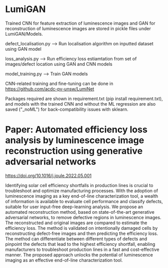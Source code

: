 # LumiGAN
Trained CNN for feature extraction of luminescence images and GAN for reconstruction of luminescence images are stored in pickle files under LumiGAN/Models.

defect_localisation.py -->  Run localisation algorithm on inputted dataset using GAN model

loss_analysis.py --> Run efficiency loss estiamtation from set of images/defect location using GAN and CNN models

model_training.py --> Train GAN models


CNN-related training and fine-tuning can be done in https://github.com/acdc-pv-unsw/LumiNet

Packages required are shown in requirement.txt (pip install requirement.txt), and models with the trained CNN and without the ML regression are also saved ("_noML") for back-compatibility issues with sklearn.

# Paper: Automated efficiency loss analysis by luminescence image reconstruction using generative adversarial networks
https://doi.org/10.1016/j.joule.2022.05.001

Identifying solar cell efficiency shortfalls in production lines is crucial to troubleshoot and optimize manufacturing processes. With the adoption of luminescence imaging as a key end-of-line characterization tool, a wealth of information is available to evaluate cell performance and classify defects, suitable for user input-free deep-learning analysis. We propose an automated reconstruction method, based on state-of-the-art generative adversarial networks, to remove defective regions in luminescence images. The reconstructed and original images are compared to estimate the efficiency loss. The method is validated on intentionally damaged cells by reconstructing defect-free images and then predicting the efficiency loss. The method can differentiate between different types of defects and pinpoint the defects that lead to the highest efficiency shortfall, enabling manufacturers to troubleshoot production lines in a fast and cost-effective manner. The proposed approach unlocks the potential of luminescence imaging as an effective end-of-line characterization tool.
